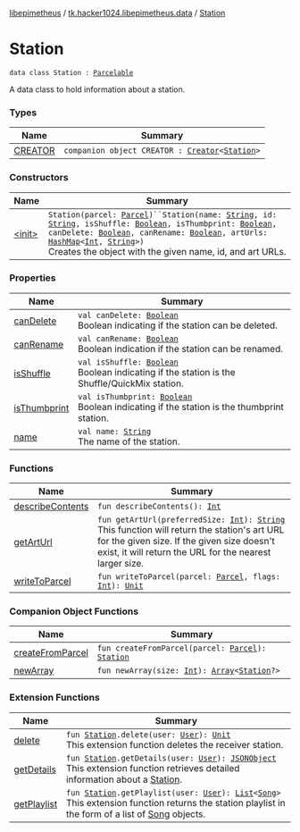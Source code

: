 [libepimetheus](../../index.md) / [tk.hacker1024.libepimetheus.data](../index.md) / [Station](./index.md)

# Station

`data class Station : `[`Parcelable`](https://developer.android.com/reference/android/os/Parcelable.html)

A data class to hold information about a station.

### Types

| Name | Summary |
|---|---|
| [CREATOR](-c-r-e-a-t-o-r/index.md) | `companion object CREATOR : `[`Creator`](https://developer.android.com/reference/android/os/Parcelable/Creator.html)`<`[`Station`](./index.md)`>` |

### Constructors

| Name | Summary |
|---|---|
| [&lt;init&gt;](-init-.md) | `Station(parcel: `[`Parcel`](https://developer.android.com/reference/android/os/Parcel.html)`)``Station(name: `[`String`](https://kotlinlang.org/api/latest/jvm/stdlib/kotlin/-string/index.html)`, id: `[`String`](https://kotlinlang.org/api/latest/jvm/stdlib/kotlin/-string/index.html)`, isShuffle: `[`Boolean`](https://kotlinlang.org/api/latest/jvm/stdlib/kotlin/-boolean/index.html)`, isThumbprint: `[`Boolean`](https://kotlinlang.org/api/latest/jvm/stdlib/kotlin/-boolean/index.html)`, canDelete: `[`Boolean`](https://kotlinlang.org/api/latest/jvm/stdlib/kotlin/-boolean/index.html)`, canRename: `[`Boolean`](https://kotlinlang.org/api/latest/jvm/stdlib/kotlin/-boolean/index.html)`, artUrls: `[`HashMap`](https://kotlinlang.org/api/latest/jvm/stdlib/kotlin.collections/-hash-map/index.html)`<`[`Int`](https://kotlinlang.org/api/latest/jvm/stdlib/kotlin/-int/index.html)`, `[`String`](https://kotlinlang.org/api/latest/jvm/stdlib/kotlin/-string/index.html)`>)`<br>Creates the object with the given name, id, and art URLs. |

### Properties

| Name | Summary |
|---|---|
| [canDelete](can-delete.md) | `val canDelete: `[`Boolean`](https://kotlinlang.org/api/latest/jvm/stdlib/kotlin/-boolean/index.html)<br>Boolean indicating if the station can be deleted. |
| [canRename](can-rename.md) | `val canRename: `[`Boolean`](https://kotlinlang.org/api/latest/jvm/stdlib/kotlin/-boolean/index.html)<br>Boolean indication if the station can be renamed. |
| [isShuffle](is-shuffle.md) | `val isShuffle: `[`Boolean`](https://kotlinlang.org/api/latest/jvm/stdlib/kotlin/-boolean/index.html)<br>Boolean indicating if the station is the Shuffle/QuickMix station. |
| [isThumbprint](is-thumbprint.md) | `val isThumbprint: `[`Boolean`](https://kotlinlang.org/api/latest/jvm/stdlib/kotlin/-boolean/index.html)<br>Boolean indicating if the station is the thumbprint station. |
| [name](name.md) | `val name: `[`String`](https://kotlinlang.org/api/latest/jvm/stdlib/kotlin/-string/index.html)<br>The name of the station. |

### Functions

| Name | Summary |
|---|---|
| [describeContents](describe-contents.md) | `fun describeContents(): `[`Int`](https://kotlinlang.org/api/latest/jvm/stdlib/kotlin/-int/index.html) |
| [getArtUrl](get-art-url.md) | `fun getArtUrl(preferredSize: `[`Int`](https://kotlinlang.org/api/latest/jvm/stdlib/kotlin/-int/index.html)`): `[`String`](https://kotlinlang.org/api/latest/jvm/stdlib/kotlin/-string/index.html)<br>This function will return the station's art URL for the given size. If the given size doesn't exist, it will return the URL for the nearest larger size. |
| [writeToParcel](write-to-parcel.md) | `fun writeToParcel(parcel: `[`Parcel`](https://developer.android.com/reference/android/os/Parcel.html)`, flags: `[`Int`](https://kotlinlang.org/api/latest/jvm/stdlib/kotlin/-int/index.html)`): `[`Unit`](https://kotlinlang.org/api/latest/jvm/stdlib/kotlin/-unit/index.html) |

### Companion Object Functions

| Name | Summary |
|---|---|
| [createFromParcel](create-from-parcel.md) | `fun createFromParcel(parcel: `[`Parcel`](https://developer.android.com/reference/android/os/Parcel.html)`): `[`Station`](./index.md) |
| [newArray](new-array.md) | `fun newArray(size: `[`Int`](https://kotlinlang.org/api/latest/jvm/stdlib/kotlin/-int/index.html)`): `[`Array`](https://kotlinlang.org/api/latest/jvm/stdlib/kotlin/-array/index.html)`<`[`Station`](./index.md)`?>` |

### Extension Functions

| Name | Summary |
|---|---|
| [delete](../../tk.hacker1024.libepimetheus/delete.md) | `fun `[`Station`](./index.md)`.delete(user: `[`User`](../../tk.hacker1024.libepimetheus/-user/index.md)`): `[`Unit`](https://kotlinlang.org/api/latest/jvm/stdlib/kotlin/-unit/index.html)<br>This extension function deletes the receiver station. |
| [getDetails](../../tk.hacker1024.libepimetheus/get-details.md) | `fun `[`Station`](./index.md)`.getDetails(user: `[`User`](../../tk.hacker1024.libepimetheus/-user/index.md)`): `[`JSONObject`](https://developer.android.com/reference/org/json/JSONObject.html)<br>This extension function retrieves detailed information about a [Station](./index.md). |
| [getPlaylist](../../tk.hacker1024.libepimetheus/get-playlist.md) | `fun `[`Station`](./index.md)`.getPlaylist(user: `[`User`](../../tk.hacker1024.libepimetheus/-user/index.md)`): `[`List`](https://kotlinlang.org/api/latest/jvm/stdlib/kotlin.collections/-list/index.html)`<`[`Song`](../-song/index.md)`>`<br>This extension function returns the station playlist in the form of a list of [Song](../-song/index.md) objects. |
